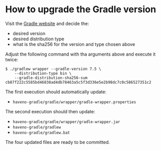# How to upgrade the Gradle version

Visit the [Gradle website](https://gradle.org/releases) and decide the:

 - desired version
 - desired distribution type
 - what is the sha256 for the version and type chosen above

Adjust the following command with tha arguments above and execute it twice:

```asciidoc
$ ./gradlew wrapper --gradle-version 7.5 \
    --distribution-type bin \
    --gradle-distribution-sha256-sum cb87f222c5585bd46838ad4db78463a5c5f3d336e5e2b98dc7c0c586527351c2
```

The first execution should automatically update:

- `haveno-gradle/gradle/wrapper/gradle-wrapper.properties`

The second execution should then update:

- `haveno-gradle/gradle/wrapper/gradle-wrapper.jar`
- `haveno-gradle/gradlew`
- `haveno-gradle/gradlew.bat`

The four updated files are ready to be committed.
